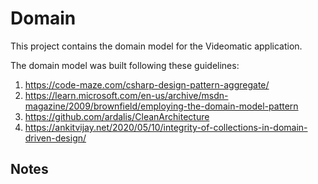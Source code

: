 # Domain

This project contains the domain model for the Videomatic application.

The domain model was built following these guidelines:
1. https://code-maze.com/csharp-design-pattern-aggregate/
2. https://learn.microsoft.com/en-us/archive/msdn-magazine/2009/brownfield/employing-the-domain-model-pattern
3. https://github.com/ardalis/CleanArchitecture
4. https://ankitvijay.net/2020/05/10/integrity-of-collections-in-domain-driven-design/

## Notes
